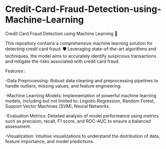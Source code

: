 # Credit-Card-Fraud-Detection-using-Machine-Learning

Credit Card Fraud Detection using Machine Learning 🚀

This repository contains a comprehensive machine learning solution for detecting credit card fraud. 🛡️ Leveraging state-of-the-art algorithms and techniques, the model aims to accurately identify suspicious transactions and mitigate the risks associated with credit card fraud.

Features : 

-Data Preprocessing: Robust data cleaning and preprocessing pipelines to handle outliers, missing values, and feature engineering.

-Machine Learning Models: Implementation of powerful machine learning models, including but not limited to: Logistic Regression, Random Forest, Support Vector Machines (SVM), Neural Networks.
                          
-Evaluation Metrics: Detailed analysis of model performance using metrics such as precision, recall, F1 score, and ROC-AUC to ensure a balanced assessment.

-Visualization: Intuitive visualizations to understand the distribution of data, feature importance, and model predictions.
